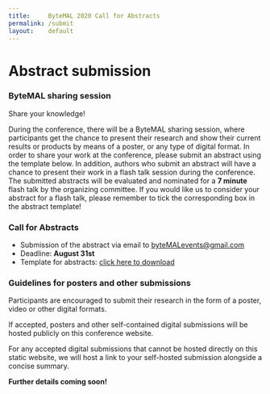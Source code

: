 ```yaml
---
title:     ByteMAL 2020 Call for Abstracts
permalink: /submit
layout:    default
---
```


# Abstract submission

### ByteMAL sharing session
Share your knowledge!

During the conference, there will be a ByteMAL sharing session, where participants get the chance to present their research and show their current results or products by means of a poster, or any type of digital format. In order to share your work at the conference, please submit an abstract using the template below. In addition, authors who submit an abstract will have a chance to present their work in a flash talk session during the conference. The submitted abstracts will be evaluated and nominated for a **7 minute** flash talk by the organizing committee. If you would like us to consider your abstract for a flash talk, please remember to tick the corresponding box in the abstract template!

### Call for Abstracts
- Submission of the abstract via email to byteMALevents@gmail.com
- Deadline: **August 31st**
- Template for abstracts: [click here to download](https://github.com/bytemal/bytemal-2020/blob/master/ByteMAL2020_NAME_abstract_v2.docx?raw=true)

### Guidelines for posters and other submissions
Participants are encouraged to submit their research in the form of a poster, video or other digital formats.

If accepted, posters and other self-contained digital submissions will be hosted publicly on this conference website. 

For any accepted digital submissions that cannot be hosted directly on this static website, we will host a link to your self-hosted submission alongside a concise summary.

**Further details coming soon!**
